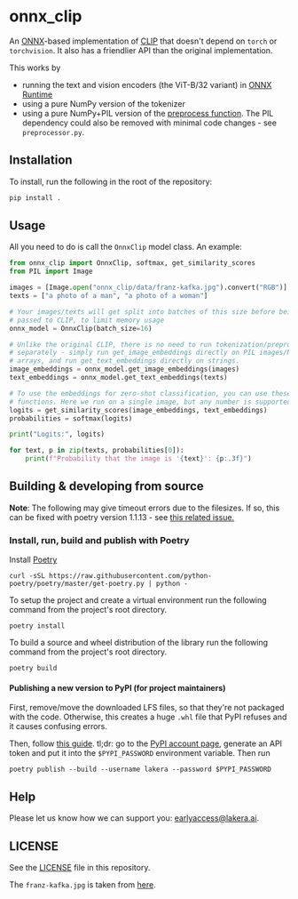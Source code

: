 # onnx_clip

An [ONNX](https://onnx.ai/)-based implementation of [CLIP](https://github.com/openai/CLIP) that doesn't
depend on `torch` or `torchvision`.
It also has a friendlier API than the original implementation. 

This works by
- running the text and vision encoders (the ViT-B/32 variant) in [ONNX Runtime](https://onnxruntime.ai/)
- using a pure NumPy version of the tokenizer
- using a pure NumPy+PIL version of the [preprocess function](https://github.com/openai/CLIP/blob/3702849800aa56e2223035bccd1c6ef91c704ca8/clip/clip.py#L79).
  The PIL dependency could also be removed with minimal code changes - see `preprocessor.py`.

## Installation
To install, run the following in the root of the repository:
```bash
pip install .
```

## Usage

All you need to do is call the `OnnxClip` model class. An example:

```python
from onnx_clip import OnnxClip, softmax, get_similarity_scores
from PIL import Image

images = [Image.open("onnx_clip/data/franz-kafka.jpg").convert("RGB")]
texts = ["a photo of a man", "a photo of a woman"]

# Your images/texts will get split into batches of this size before being
# passed to CLIP, to limit memory usage
onnx_model = OnnxClip(batch_size=16)

# Unlike the original CLIP, there is no need to run tokenization/preprocessing
# separately - simply run get_image_embeddings directly on PIL images/NumPy
# arrays, and run get_text_embeddings directly on strings.
image_embeddings = onnx_model.get_image_embeddings(images)
text_embeddings = onnx_model.get_text_embeddings(texts)

# To use the embeddings for zero-shot classification, you can use these two
# functions. Here we run on a single image, but any number is supported.
logits = get_similarity_scores(image_embeddings, text_embeddings)
probabilities = softmax(logits)

print("Logits:", logits)

for text, p in zip(texts, probabilities[0]):
    print(f"Probability that the image is '{text}': {p:.3f}")
```

## Building & developing from source

**Note**: The following may give timeout errors due to the filesizes. If so, this can be fixed with poetry version 1.1.13 - see [this related issue.](https://github.com/python-poetry/poetry/issues/6009)

### Install, run, build and publish with Poetry

Install [Poetry](https://python-poetry.org/docs/)
```
curl -sSL https://raw.githubusercontent.com/python-poetry/poetry/master/get-poetry.py | python -
```

To setup the project and create a virtual environment run the following command from the project's root directory.
```
poetry install
```

To build a source and wheel distribution of the library run the following command from the project's root directory.
```
poetry build
```

#### Publishing a new version to PyPI (for project maintainers)

First, remove/move the downloaded LFS files, so that they're not packaged with the code.
Otherwise, this creates a huge `.whl` file that PyPI refuses and it causes confusing errors.

Then, follow [this guide](https://towardsdatascience.com/how-to-publish-a-python-package-to-pypi-using-poetry-aa804533fc6f).
tl;dr: go to the [PyPI account page](https://pypi.org/manage/account/), generate an API token
and put it into the `$PYPI_PASSWORD` environment variable. Then run
```shell
poetry publish --build --username lakera --password $PYPI_PASSWORD
```

## Help

Please let us know how we can support you: [earlyaccess@lakera.ai](mailto:earlyaccess@lakera.ai).

## LICENSE
See the [LICENSE](./LICENSE) file in this repository.

The `franz-kafka.jpg` is taken from [here](https://www.knesebeck-verlag.de/franz_kafka/p-1/270).